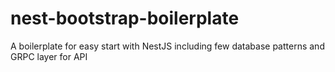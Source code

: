 # nest-bootstrap-boilerplate
A boilerplate for easy start with NestJS including few database patterns and GRPC layer for API
